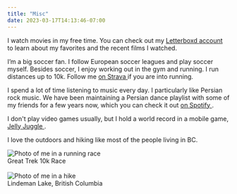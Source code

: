```yaml
---
title: "Misc"
date: 2023-03-17T14:13:46-07:00
---
```


<div class="row">

<div class="col-sm-8">

I watch movies in my free time. You can check out my [Letterboxd <i class="fa-brands fa-letterboxd"></i>
account](https://letterboxd.com/shayanh/) to learn about my favorites and the
recent films I watched.

I’m a big soccer fan. I follow European soccer leagues and play soccer myself.
Besides soccer, I enjoy working out in the gym and running. I run distances up to 10k.
Follow me [on Strava <i class="fa-brands fa-strava"></i>](https://www.strava.com/athletes/78883322) if you are into running.

I spend a lot of time listening to music every day. I particularly like Persian
rock music. We have been maintaining a Persian dance playlist with some of my
friends for a few years now, which you can check it out [on
Spotify <i class="fa-brands fa-spotify"></i>](https://open.spotify.com/playlist/0c6vHqSegYiJYLegscZmte?si=6555b59fadb044f2).

I don't play video games usually, but I hold a world record in a mobile game,
[Jelly Juggle <i class="fa-brands fa-app-store"></i>](https://apps.apple.com/us/app/jelly-juggle/id1175902969).

I love the outdoors and hiking like most of the people living in BC.

</div>

<div class="col-sm-4">

<img src="/great-trek.jpg" alt="Photo of me in a running race">
<figcaption class="figure-caption text-center">Great Trek 10k Race</figcaption>

<br>

<img src="/hike3.jpg" alt="Photo of me in a hike">
<figcaption class="figure-caption text-center">Lindeman Lake, British Columbia</figcaption>

<!--<iframe height='454' frameborder='0' allowtransparency='true' scrolling='no' src='https://www.strava.com/athletes/78883322/latest-rides/6e3ed5ed725aac0cb78e93872e6d6b11a7c2cd83'></iframe>-->

</div>

</div>
